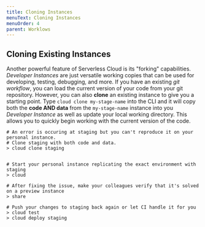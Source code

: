 ```yaml
---
title: Cloning Instances
menuText: Cloning Instances
menuOrder: 4
parent: Worklows
---
```


## Cloning Existing Instances

Another powerful feature of Serverless Cloud is its "forking" capabilities. _Developer Instances_ are just versatile working copies that can be used for developing, testing, debugging, and more. If you have an existing _git workflow_, you can load the current version of your code from your git repository. However, you can also **clone** an existing instance to give you a starting point. Type `cloud clone my-stage-name` into the CLI and it will copy both the **code AND data** from the `my-stage-name` instance into you _Developer Instance_ as well as update your local working directory. This allows you to quickly begin working with the current version of the code.

```
# An error is occuring at staging but you can't reproduce it on your personal instance. 
# Clone staging with both code and data. 
> cloud clone staging


# Start your personal instance replicating the exact environment with staging
> cloud

# After fixing the issue, make your colleagues verify that it's solved on a preview instance
> share 

# Push your changes to staging back again or let CI handle it for you
> cloud test
> cloud deploy staging
```